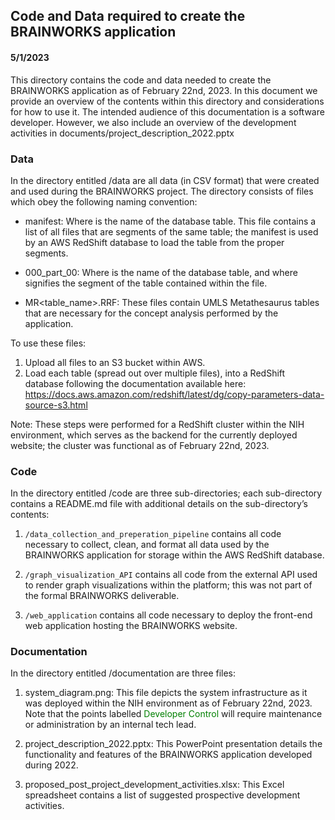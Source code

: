 ## Code and Data required to create the BRAINWORKS application
#### 5/1/2023

This directory contains the code and data needed to create the BRAINWORKS application as of February 22nd, 2023. In this document we provide an overview of the contents within this directory and considerations for how to use it. The intended audience of this documentation is a software developer. However, we also include an overview of the development activities in documents/project_description_2022.pptx

### Data
In the directory entitled /data are all data (in CSV format) that were created and used during the BRAINWORKS project. The directory consists of files which obey the following naming convention: 

- <table-name>manifest: Where <table-name> is the name of the database table. This file contains a list of all files that are segments of the same table; the manifest is used by an AWS RedShift database to load the table from the proper segments.

- <table-name>000<N>_part_00: Where <table-name> is the name of the database table, and where <N> signifies the segment of the table contained within the file.

- MR<table_name>.RRF: These files contain UMLS Metathesaurus tables that are necessary for the concept analysis performed by the application.

To use these files:
1.	Upload all files to an S3 bucket within AWS.
2.	Load each table (spread out over multiple files), into a RedShift database following the documentation available here: https://docs.aws.amazon.com/redshift/latest/dg/copy-parameters-data-source-s3.html

Note: These steps were performed for a RedShift cluster within the NIH environment, which serves as the backend for the currently deployed website; the cluster was functional as of February 22nd, 2023.

### Code
In the directory entitled /code are three sub-directories; each sub-directory contains a README.md file with additional details on the sub-directory’s contents: 

1.	```/data_collection_and_preperation_pipeline``` contains all code necessary to collect, clean, and format all data used by the BRAINWORKS application for storage within the AWS RedShift database.

2.	```/graph_visualization_API``` contains all code from the external API used to render graph visualizations within the platform; this was not part of the formal BRAINWORKS deliverable.

3.	```/web_application``` contains all code necessary to deploy the front-end web application hosting the BRAINWORKS website.

### Documentation
In the directory entitled /documentation are three files:

1.	system_diagram.png: This file depicts the system infrastructure as it was deployed within the NIH environment as of February 22nd, 2023. Note that the points labelled <span style="color: green;">Developer Control</span> will require maintenance or administration by an internal tech lead.

2.	project_description_2022.pptx: This PowerPoint presentation details the functionality and features of the BRAINWORKS application developed during 2022.

3.	proposed_post_project_development_activities.xlsx: This Excel spreadsheet contains a list of suggested prospective development activities.
